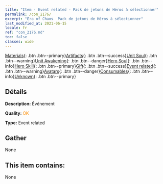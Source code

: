 ```yaml
---
title: "Item - Event related - Pack de jetons de Héros à sélectionner"
permalink: /con_2176/
excerpt: "Era of Chaos  Pack de jetons de Héros à sélectionner"
last_modified_at: 2021-06-15
locale: fr
ref: "con_2176.md"
toc: false
classes: wide
---
```

 [Materials](/ItemsFR/){: .btn .btn--primary}[Artifacts](/ItemsFR/Artifacts/){: .btn .btn--success}[Unit Soul](/ItemsFR/UnitSoul/){: .btn .btn--warning}[Unit Awakening](/ItemsFR/UnitAwakening/){: .btn .btn--danger}[Hero Soul](/ItemsFR/HeroSoul/){: .btn .btn--info}[Hero Skill](/ItemsFR/HeroSkill/){: .btn .btn--primary}[Gift](/ItemsFR/Gift/){: .btn .btn--success}[Event related](/ItemsFR/Events/){: .btn .btn--warning}[Avatars](/ItemsFR/Avatars/){: .btn .btn--danger}[Consumables](/ItemsFR/Consumables/){: .btn .btn--info}[Unknown](/ItemsFR/Unknown/){: .btn .btn--primary}

## Détails
 **Description:** Événement

 **Quality:** <span style="color: #FF8C00">OK</span>

 **Type:** Event related

## Gather

  None

## This item contains:

  None


